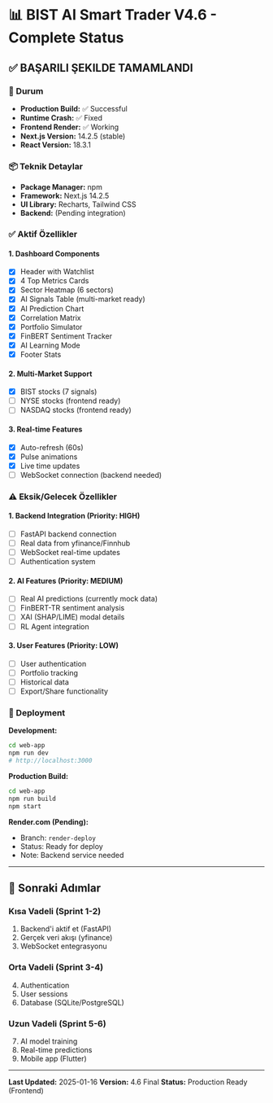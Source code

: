 # 📊 BIST AI Smart Trader V4.6 - Complete Status

## ✅ BAŞARILI ŞEKILDE TAMAMLANDI

### 🎯 Durum
- **Production Build:** ✅ Successful
- **Runtime Crash:** ✅ Fixed
- **Frontend Render:** ✅ Working
- **Next.js Version:** 14.2.5 (stable)
- **React Version:** 18.3.1

### 📦 Teknik Detaylar
- **Package Manager:** npm
- **Framework:** Next.js 14.2.5
- **UI Library:** Recharts, Tailwind CSS
- **Backend:** (Pending integration)

### ✅ Aktif Özellikler

#### 1. Dashboard Components
- [x] Header with Watchlist
- [x] 4 Top Metrics Cards
- [x] Sector Heatmap (6 sectors)
- [x] AI Signals Table (multi-market ready)
- [x] AI Prediction Chart
- [x] Correlation Matrix
- [x] Portfolio Simulator
- [x] FinBERT Sentiment Tracker
- [x] AI Learning Mode
- [x] Footer Stats

#### 2. Multi-Market Support
- [x] BIST stocks (7 signals)
- [ ] NYSE stocks (frontend ready)
- [ ] NASDAQ stocks (frontend ready)

#### 3. Real-time Features
- [x] Auto-refresh (60s)
- [x] Pulse animations
- [x] Live time updates
- [ ] WebSocket connection (backend needed)

### ⚠️ Eksik/Gelecek Özellikler

#### 1. Backend Integration (Priority: HIGH)
- [ ] FastAPI backend connection
- [ ] Real data from yfinance/Finnhub
- [ ] WebSocket real-time updates
- [ ] Authentication system

#### 2. AI Features (Priority: MEDIUM)
- [ ] Real AI predictions (currently mock data)
- [ ] FinBERT-TR sentiment analysis
- [ ] XAI (SHAP/LIME) modal details
- [ ] RL Agent integration

#### 3. User Features (Priority: LOW)
- [ ] User authentication
- [ ] Portfolio tracking
- [ ] Historical data
- [ ] Export/Share functionality

### 🚀 Deployment

**Development:**
```bash
cd web-app
npm run dev
# http://localhost:3000
```

**Production Build:**
```bash
cd web-app
npm run build
npm start
```

**Render.com (Pending):**
- Branch: `render-deploy`
- Status: Ready for deploy
- Note: Backend service needed

---

## 📝 Sonraki Adımlar

### Kısa Vadeli (Sprint 1-2)
1. Backend'i aktif et (FastAPI)
2. Gerçek veri akışı (yfinance)
3. WebSocket entegrasyonu

### Orta Vadeli (Sprint 3-4)
4. Authentication
5. User sessions
6. Database (SQLite/PostgreSQL)

### Uzun Vadeli (Sprint 5-6)
7. AI model training
8. Real-time predictions
9. Mobile app (Flutter)

---

**Last Updated:** 2025-01-16
**Version:** 4.6 Final
**Status:** Production Ready (Frontend)
